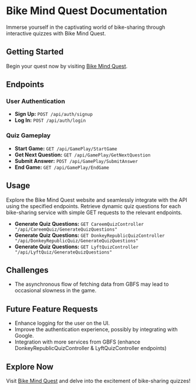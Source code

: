 # Bike Mind Quest Documentation

Immerse yourself in the captivating world of bike-sharing through interactive quizzes with Bike Mind Quest.

## Getting Started
Begin your quest now by visiting [Bike Mind Quest](http://bike-mind-quest.com/bike-mind-quest).

## Endpoints

### User Authentication
- **Sign Up:** `POST /api/auth/signup`
- **Log In:** `POST /api/auth/login`

### Quiz Gameplay
- **Start Game:** `GET /api/GamePlay/StartGame`
- **Get Next Question:** `GET /api/GamePlay/GetNextQuestion`
- **Submit Answer:** `POST /api/GamePlay/SubmitAnswer`
- **End Game:** `GET /api/GamePlay/EndGame`

## Usage
Explore the Bike Mind Quest website and seamlessly integrate with the API using the specified endpoints. Retrieve dynamic quiz questions for each bike-sharing service with simple GET requests to the relevant endpoints.

- **Generate Quiz Questions:** `GET CareemQuizController "/api/CareemQuiz/GenerateQuizQuestions"`
- **Generate Quiz Questions:** `GET DonkeyRepublicQuizController "/api/DonkeyRepublicQuiz/GenerateQuizQuestions"`
- **Generate Quiz Questions:** `GET LyftQuizController "/api/LyftQuiz/GenerateQuizQuestions"`

## Challenges
- The asynchronous flow of fetching data from GBFS may lead to occasional slowness in the game.

## Future Feature Requests
- Enhance logging for the user on the UI.
- Improve the authentication experience, possibly by integrating with Google.
- Integration with more services from GBFS (enhance DonkeyRepublicQuizController & LyftQuizController endpoints)

## Explore Now
Visit [Bike Mind Quest](http://bike-mind-quest.com/bike-mind-quest) and delve into the excitement of bike-sharing quizzes!
